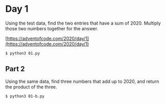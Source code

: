 # Day 1

Using the test data, find the two entries that have a sum of 2020. Multiply those two numbers together for the answer.

[https://adventofcode.com/2020/day/1](https://adventofcode.com/2020/day/1)

```
$ python3 01.py
```

## Part 2

Using the same data, find three numbers that add up to 2020, and return the product of the three.

```
$ python3 01-b.py
```